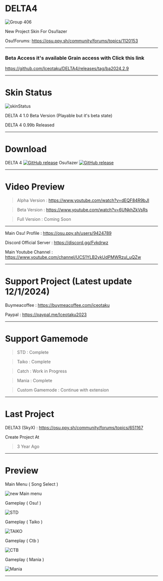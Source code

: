 # DELTA4
![Group 406](https://github.com/user-attachments/assets/852446d0-c954-4cc0-a666-76ed2205c18f)


New Project Skin For Osu!lazer

Osu!Forums: https://osu.ppy.sh/community/forums/topics/1120153

-----------------------------------------------------------------------------------------------------------------

### Beta Access it's available Grain access with Click this link 
https://github.com/Iceotaku/DELTA4/releases/tag/ba2024.2.9

-----------------------------------------------------------------------------------------------------------------

# Skin Status
![skinStatus](https://github.com/user-attachments/assets/7db803d1-ac3f-4422-a41a-c29689adc035)

DELTA 4 1.0 Beta Version (Playable but it's beta state)

DELTA 4 0.99b Released 

-----------------------------------------------------------------------------------------------------------------
# Download

DELTA 4 [![GitHub release](https://img.shields.io/github/release/Iceotaku/DELTA4)](https://github.com/Iceotaku/DELTA4/releases/latest) 
Osu!lazer [![GitHub release](https://img.shields.io/github/release/ppy/osu.svg)](https://github.com/ppy/osu/releases/latest)

-----------------------------------------------------------------------------------------------------------------

# Video Preview
> Alpha Version : https://www.youtube.com/watch?v=dEQF84R9bJI

> Beta Version : https://www.youtube.com/watch?v=6UNkhZkVsRs

> Full Version : Coming Soon

-----------------------------------------------------------------------------------------------------------------

Main Osu! Profile : https://osu.ppy.sh/users/9424789

Discord Official Server : https://discord.gg/Fvkdrwz

Main Youtube Channel : https://www.youtube.com/channel/UCS1YLB2ykUdPMWRzul_uQZw

-----------------------------------------------------------------------------------------------------------------

# Support Project (Latest update 12/1/2024)

Buymeacoffee : https://buymeacoffee.com/iceotaku

Paypal : https://paypal.me/Iceotaku2023

-----------------------------------------------------------------------------------------------------------------

# Support Gamemode

> STD : Complete

> Taiko : Complete

> Catch : Work in Progress

> Mania : Complete

> Custom Gamemode : Continue with extension

-----------------------------------------------------------------------------------------------------------------
# Last Project

DELTA3 (SkyX) : https://osu.ppy.sh/community/forums/topics/651167

Create Project At
> 3 Year Ago

-----------------------------------------------------------------------------------------------------------------

# Preview

Main Menu ( Song Select )

![new Main menu](https://github.com/user-attachments/assets/899e2ede-0ece-4726-8d08-304989473e98)

Gameplay ( Osu! )

![STD](https://github.com/user-attachments/assets/868b6a55-b804-4f06-954f-fbe51f96d61b)

Gameplay ( Taiko )

![TAIKO](https://github.com/user-attachments/assets/3c90bdbb-e9c8-4222-bf04-7c1205299118)

Gameplay ( Ctb )

![CTB](https://github.com/user-attachments/assets/b2b87785-2f7f-4163-949c-47d716d2bc9e)

Gameplay ( Mania )

![Mania](https://github.com/user-attachments/assets/94efc0e0-3533-4a3a-8d51-61dc771145b2)

-----------------------------------------------------------------------------------------------------------------
